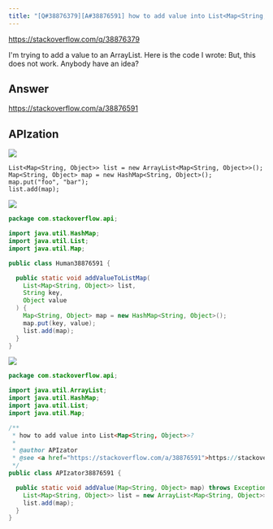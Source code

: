 ```yaml
---
title: "[Q#38876379][A#38876591] how to add value into List<Map<String, Object>>?"
---
```


https://stackoverflow.com/q/38876379

I&#x27;m trying to add a value to an ArrayList.
Here is the code I wrote:
But, this does not work. Anybody have an idea?

## Answer

https://stackoverflow.com/a/38876591



## APIzation

<div class="code-3columns-row">

<div class="code-3columns-column">

<div><img src="/stackoverflow.png" /></div>

```plain
List<Map<String, Object>> list = new ArrayList<Map<String, Object>>();
Map<String, Object> map = new HashMap<String, Object>();
map.put("foo", "bar");
list.add(map);
```

</div>

<div class="code-3columns-column">

<div><img src="/human.png" /></div>

```java
package com.stackoverflow.api;

import java.util.HashMap;
import java.util.List;
import java.util.Map;

public class Human38876591 {

  public static void addValueToListMap(
    List<Map<String, Object>> list,
    String key,
    Object value
  ) {
    Map<String, Object> map = new HashMap<String, Object>();
    map.put(key, value);
    list.add(map);
  }
}

```

</div>

<div class="code-3columns-column">

<div><img src="/apizator.png" /></div>

```java
package com.stackoverflow.api;

import java.util.ArrayList;
import java.util.HashMap;
import java.util.List;
import java.util.Map;

/**
 * how to add value into List<Map<String, Object>>?
 *
 * @author APIzator
 * @see <a href="https://stackoverflow.com/a/38876591">https://stackoverflow.com/a/38876591</a>
 */
public class APIzator38876591 {

  public static void addValue(Map<String, Object> map) throws Exception {
    List<Map<String, Object>> list = new ArrayList<Map<String, Object>>();
    list.add(map);
  }
}

```

</div>

</div>